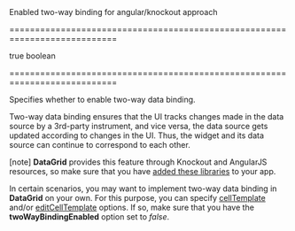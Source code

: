 <!--**
/*-------------------------------------------
    Auto-generated file. Do not modify.
-------------------------------------------

**-->
<!--d-->Enabled two-way binding for angular/knockout approach<!--/d-->
===========================================================================
<!--default-->true<!--/default-->
<!--type-->boolean<!--/type-->
===========================================================================

<!--shortDescription-->
Specifies whether to enable two-way data binding.
<!--/shortDescription-->

<!--fullDescription-->
Two-way data binding ensures that the UI tracks changes made in the data source by a 3rd-party instrument, and vice versa, the data source gets updated according to changes in the UI. Thus, the widget and its data source can continue to correspond to each other. 

[note] **DataGrid** provides this feature through Knockout and AngularJS resources, so make sure that you have [added these libraries](/Documentation/Guide/Data_Visualization/Basics/Installation/) to your app.

In certain scenarios, you may want to implement two-way data binding in **DataGrid** on your own. For this purpose, you can specify [cellTemplate](/Documentation/ApiReference/UI_Widgets/dxDataGrid/Configuration/columns/#cellTemplate) and/or [editCellTemplate](/Documentation/ApiReference/UI_Widgets/dxDataGrid/Configuration/columns/#editCellTemplate) options. If so, make sure that you have the **twoWayBindingEnabled** option set to *false*.
<!--/fullDescription-->